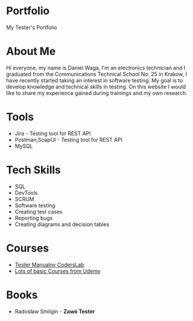# Portfolio
My Tester's Portfolio 
# About Me
Hi everyone, my name is Daniel Waga, I'm an electronics technician and I graduated from the Communications Technical School No. 25 in Krakow, I have recently started taking an interest in software testing. My goal is to develop knowledge and technical skills in testing. On this website I would like to share my experience gained during trainings and my own research.
# Tools
* Jira - Testing tool for REST API
* Postman,SoapUI - Testing tool for REST API
* MySQL
# Tech Skills
* SQL
* DevTools
* SCRUM
* Software testing
* Creating test cases
* Reporting bugs
* Creating diagrams and decision tables
# Courses
* [Tester Manualny CodersLab](https://coderslab.pl/pl/kurs/tester-manualny/o-kursie)
* [Lots of basic Courses from Udemy](https://www.udemy.com/)
# Books
* Radosław Smilgin - **Zawó Tester**
